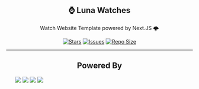 <p align="center">
  <h2 align="center">⌚ Luna Watches</h2>
</p>

<p align="center">
	Watch Website Template powered by Next.JS 🌩️ 
</p>

<p align="center">
	<a href="https://github.com/xianmalik/Luna-Watches/stargazers">
		<img alt="Stars" src="https://img.shields.io/github/stars/xianmalik/Luna-Watches?style=for-the-badge&logo=starship&color=C9CBFF&logoColor=D9E0EE&labelColor=302D41"></a>
	<a href="https://github.com/xianmalik/Luna-Watches/issues">
		<img alt="Issues" src="https://img.shields.io/github/issues/xianmalik/Luna-Watches?style=for-the-badge&logo=bilibili&color=F5E0DC&logoColor=D9E0EE&labelColor=302D41"></a>
	<a href="https://github.com/xianmalik/Luna-Watches">
		<img alt="Repo Size" src="https://img.shields.io/github/repo-size/xianmalik/Luna-Watches?color=%23DDB6F2&label=SIZE&logo=codesandbox&style=for-the-badge&logoColor=D9E0EE&labelColor=302D41"/></a>
</p>

<hr />

<p align="center">
	<h2 align="center">Powered By</h2>
</p>

<ul>
	<a href="https://nextjs.org/"><img src="https://img.shields.io/badge/next.js-000?style=for-the-badge&logo=nextdotjs&logoColor=white" /></a>
	<a href="https://tailwindcss.com/"><img src="https://img.shields.io/badge/Tailwind_CSS-000?style=for-the-badge&logo=tailwind-css&logoColor=38B2AC"/></a>
	<a href="https://ui.shadcn.com/"><img src="https://img.shields.io/badge/shadcn%2Fui-000?logo=shadcnui&logoColor=fff&style=for-the-badge"/></a>
	<a href="https://shopify.com/"><img src="https://img.shields.io/badge/Shopify-000?logo=shopify&logoColor=7AB55C&style=for-the-badge" /></a>
</ul>